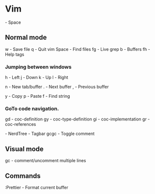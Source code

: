# Vim
<leader> - Space

## Normal mode
<leader>w  -  Save file
<leader>q  -  Quit vim
<leader>Space - Find files
<leader>fg - Live grep
<leader>b - Buffers
<leader>fh - Help tags

### Jumping between windows
<leader>h - Left
<leader>j - Down
<leader>k - Up
<leader>l - Right

<leader>n  -  New tab/buffer
<leader>.  -  Next buffer
<leader>,  -  Previous buffer

<leader>y  -  Copy
<leader>p  -  Paste
<leader>f  -  Find string

### GoTo code navigation.
gd - coc-definition
gy - coc-type-definition
gi - coc-implementation
gr - coc-references

<C-n> - NerdTree
<C-m> - Tagbar
gcgc  - Toggle comment

## Visual mode
gc - comment/uncomment multiple lines

## Commands
:Prettier - Format current buffer
